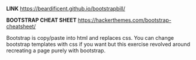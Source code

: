 **LINK** https://beardificent.github.io/bootstrapbill/

**BOOTSTRAP CHEAT SHEET** https://hackerthemes.com/bootstrap-cheatsheet/

Bootstrap is copy/paste into html and replaces css.
You can change bootstrap templates with css if you want but this exercise revolved around recreating a page purely with bootstrap.